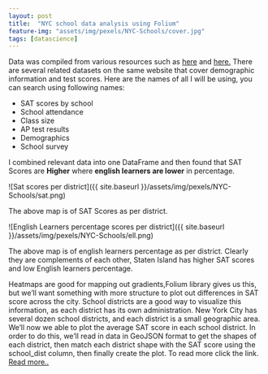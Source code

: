 ```yaml
---
layout: post
title:  "NYC school data analysis using Folium"
feature-img: "assets/img/pexels/NYC-Schools/cover.jpg"
tags: [datascience]
---
```


Data was compiled from various resources such as [here](https://data.cityofnewyork.us/Education/SAT-Results/f9bf-2cp4) and [here.](https://data.cityofnewyork.us/Education/DOE-High-School-Directory-2014-2015/n3p6-zve2) There are several related datasets on the same website that cover demographic information and test scores. Here are the names of all I will be using, you can search using following names:
- SAT scores by school
- School attendance
- Class size
- AP test results
- Demographics
- School survey


I combined relevant data into one DataFrame and then found that SAT Scores are **Higher** where **english learners are lower** in percentage.

![Sat scores per district]({{ site.baseurl }}/assets/img/pexels/NYC-Schools/sat.png)

The above map is of SAT Scores as per district.

![English Learners percentage scores per district]({{ site.baseurl }}/assets/img/pexels/NYC-Schools/ell.png)

The above map is of english learners percentage as per district. Clearly they are complements of each other, Staten Island has higher SAT scores and low English learners percentage.

Heatmaps are good for mapping out gradients,Folium library gives us this, but we’ll want something with more structure to plot out differences in SAT score across the city. School districts are a good way to visualize this information, as each district has its own administration. New York City has several dozen school districts, and each district is a small geographic area.
We’ll now we able to plot the average SAT score in each school district. In order to do this, we’ll read in data in GeoJSON format to get the shapes of each district, then match each district shape with the SAT score using the school_dist column, then finally create the plot. To read more click the link.
[Read more..](https://github.com/ashm8206/AnalyzingNYCHighSchools/blob/master/Schools.ipynb)
